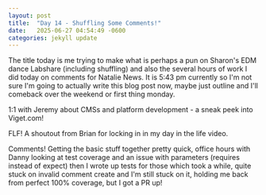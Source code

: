 ```yaml
---
layout: post
title:  "Day 14 - Shuffling Some Comments!"
date:   2025-06-27 04:54:49 -0600
categories: jekyll update
---
```


The title today is me trying to make what is perhaps a pun on Sharon's EDM dance Labshare (including shuffling) and also the several hours of work I did today on comments for Natalie News. It is 5:43 pm currently so I'm not sure I'm going to actually write this blog post now, maybe just outline and I'll comeback over the weekend or first thing monday.

1:1 with Jeremy about CMSs and platform development - a sneak peek into Viget.com!

FLF! A shoutout from Brian for locking in in my day in the life video.

Comments! Getting the basic stuff together pretty quick, office hours with Danny looking at test coverage and an issue with parameters (requires instead of expect) then I wrote up tests for those which took a while, quite stuck on invalid comment create and I'm still stuck on it, holding me back from perfect 100% coverage, but I got a PR up!